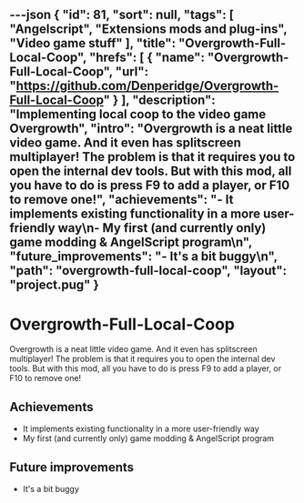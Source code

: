 ---json
{
"id": 81,
"sort": null,
"tags": [
"Angelscript",
"Extensions mods and plug-ins",
"Video game stuff"
],
"title": "Overgrowth-Full-Local-Coop",
"hrefs": [
{
"name": "Overgrowth-Full-Local-Coop",
"url": "https://github.com/Denperidge/Overgrowth-Full-Local-Coop"
}
],
"description": "Implementing local coop to the video game Overgrowth",
"intro": "Overgrowth is a neat little video game. And it even has splitscreen multiplayer! The problem is that it requires you to open the internal dev tools. But with this mod, all you have to do is press F9 to add a player, or F10 to remove one!",
"achievements": "- It implements existing functionality in a more user-friendly way\n- My first (and currently only) game modding & AngelScript program\n",
"future_improvements": "- It's a bit buggy\n",
"path": "overgrowth-full-local-coop",
"layout": "project.pug"
}
---
# Overgrowth-Full-Local-Coop
Overgrowth is a neat little video game. And it even has splitscreen multiplayer! The problem is that it requires you to open the internal dev tools. But with this mod, all you have to do is press F9 to add a player, or F10 to remove one!

## Achievements
- It implements existing functionality in a more user-friendly way
- My first (and currently only) game modding & AngelScript program


## Future improvements
- It's a bit buggy

